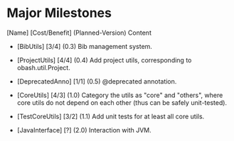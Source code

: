 # Major Milestones

[Name] [Cost/Benefit] (Planned-Version) Content

 - [BibUtils] [3/4] (0.3) Bib management system.
 
 - [ProjectUtils] [4/4] (0.4) Add project utils, corresponding to obash.util.Project.

 - [DeprecatedAnno] [1/1] (0.5) @deprecated annotation.

 - [CoreUtils] [4/3] (1.0) Category the utils as "core" and "others", where core utils do not depend on each other (thus can be safely unit-tested).
  
 - [TestCoreUtils] [3/2] (1.1) Add unit tests for at least all core utils.
 
 - [JavaInterface] [?] (2.0) Interaction with JVM.
